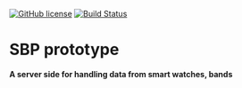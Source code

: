 [![GitHub license](https://img.shields.io/github/license/mashape/apistatus.svg)](https://github.com/Spayker/sbp_server/blob/master/LICENSE)    [![Build Status](https://travis-ci.org/Spayker/sbp_server.svg?branch=master)](https://travis-ci.org/Spayker/sbp_server)

# SBP prototype 

**A server side for handling data from smart watches, bands**

